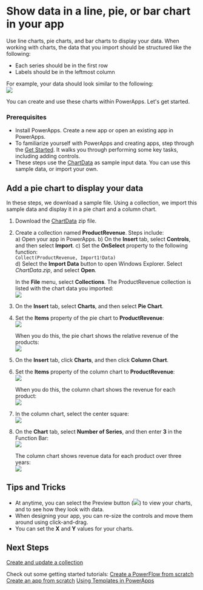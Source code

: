 <properties
	pageTitle="Create and add line charts, pie charts, and bar charts in PowerApps | Microsoft Azure"
	description="Create collections and add columns to existing collections"
	services="power-apps"
	documentationCenter="" 
	authors="MandiOhlinger"
	manager="dwrede"
	editor=""/>

<tags
   ms.service="power-apps"
   ms.devlang="na"
   ms.topic="article"
   ms.tgt_pltfrm="na"
   ms.workload="" 
   ms.date="09/17/2015"
   ms.author="mandia"/>

# Show data in a line, pie, or bar chart in your app
Use line charts, pie charts, and bar charts to display your data. When working with charts, the data that you import should be structured like the following:

- Each series should be in the first row
- Labels should be in the leftmost column


For example, your data should look similar to the following:  
![][9]

You can create and use these charts within PowerApps. Let's get started.

### Prerequisites 
- Install PowerApps. Create a new app or open an existing app in PowerApps.
- To familiarize yourself with PowerApps and creating apps, step through the [Get Started](get-started-test-drive.md ). It walks you through performing some key tasks, including adding controls.
- These steps use the [ChartData](https://gallery.technet.microsoft.com/Sample-data-for-Show-a-set-5933d4c7) as sample input data. You can use this sample data, or import your own.

## Add a pie chart to display your data
In these steps, we download a sample file. Using a collection, we import this sample data and display it in a pie chart and a column chart. 

1. Download the [ChartData](https://gallery.technet.microsoft.com/Sample-data-for-Show-a-set-5933d4c7) zip file.
2. Create a collection named **ProductRevenue**. Steps include:  
	a) Open your app in PowerApps.
	b) On the **Insert** tab, select **Controls**, and then select **Import**.
	c) Set the **OnSelect** property to the following function:  
```Collect(ProductRevenue, Import1!Data)```  
	d) Select the **Import Data** button to open Windows Explorer. Select *ChartData.zip*, and select **Open**.  

	In the **File** menu, select **Collections**. The ProductRevenue collection is listed with the chart data you imported:    
![][1]  


3. On the **Insert** tab, select **Charts**, and then select **Pie Chart**.
4. Set the **Items** property of the pie chart to **ProductRevenue**:  
![][2]  

	When you do this, the pie chart shows the relative revenue of the products:  
![][3]  
5. On the **Insert** tab, click **Charts**, and then click **Column Chart**.
6. Set the **Items** property of the column chart to **ProductRevenue**:  
![][2]  

	When you do this, the column chart shows the revenue for each product:  
![][4]  
7. In the column chart, select the center square:  
![][5]  
8. On the **Chart** tab, select **Number of Series**, and then enter **3** in the Function Bar:  
![][6]  

	The column chart shows revenue data for each product over three years:  
![][7]  


## Tips and Tricks
- At anytime, you can select the Preview button (![][8]) to view your charts, and to see how they look with data.
- When designing your app, you can re-size the controls and move them around using click-and-drag.
- You can set the **X** and **Y** values for your charts.


## Next Steps
[Create and update a collection](create-update-collection.md)

Check out some getting started tutorials:
[Create a PowerFlow from scratch](powerapps-tutorial-blankpowerflow.md) 
[Create an app from scratch](powerapps-tutorial-pcselector.md) 
[Using Templates in PowerApps](powerapps-tutorial-templates.md)


[1]: ./media/use-line-pie-bar-chart/productrevenuecollection.png
[2]: ./media/use-line-pie-bar-chart/itemsexpression.png
[3]: ./media/use-line-pie-bar-chart/piechart.png
[4]: ./media/use-line-pie-bar-chart/columnchart.png
[5]: ./media/use-line-pie-bar-chart/columnchartseries.png
[6]: ./media/use-line-pie-bar-chart/columnchartseriesfunction.png
[7]: ./media/use-line-pie-bar-chart/columnchartthreeyears.png
[8]: ./media/use-line-pie-bar-chart/preview.png
[9]: ./media/use-line-pie-bar-chart/tableformat.png